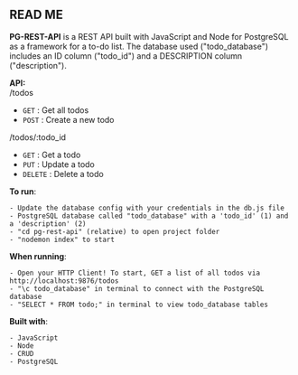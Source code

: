## READ ME

**PG-REST-API** is a REST API built with JavaScript and Node for PostgreSQL as a framework for a to-do list. The database used ("todo_database") includes an ID column ("todo_id") and a DESCRIPTION column ("description").

**API:**
<br>
/todos
- ```GET``` : Get all todos
- ```POST``` : Create a new todo

/todos/:todo_id
- ```GET``` : Get a todo
- ```PUT``` : Update a todo
- ```DELETE``` : Delete a todo

**To run**:
```
- Update the database config with your credentials in the db.js file
- PostgreSQL database called "todo_database" with a 'todo_id' (1) and a 'description' (2)
- "cd pg-rest-api" (relative) to open project folder
- "nodemon index" to start
```

**When running**:
```
- Open your HTTP Client! To start, GET a list of all todos via http://localhost:9876/todos
- "\c todo_database" in terminal to connect with the PostgreSQL database
- "SELECT * FROM todo;" in terminal to view todo_database tables
```

**Built with**:
```
- JavaScript
- Node
- CRUD
- PostgreSQL
```
